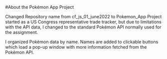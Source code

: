 #About the Pokémon App Project

Changed Repository name from cf_js_01_june2022 to Pokemon_App
Project started as a US Congress representative trade tracker, but due to limitations with the API data,
I changed to the standard Pokémon API normally used for the assignment.

I organized Pokémon data by name.  Names are added to clickable buttons which load a pop-up window with more information
fetched from the Pokémon API.   